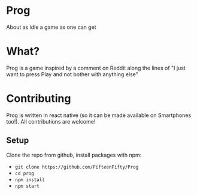 # Prog

About as idle a game as one can get

# What?

Prog is a game inspired by a comment on Reddit along the lines of "I just want
to press Play and not bother with anything else"

# Contributing

Prog is written in react native (so it can be made available on Smartphones
too!). All contributions are welcome!

## Setup

Clone the repo from github, install packages with npm:

- `git clone https://github.com/FifteenFifty/Prog`
- `cd prog`
- `npm install`
- `npm start`

